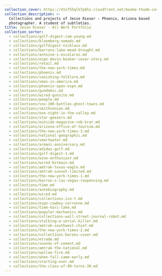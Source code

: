 ```yaml
---
collection_cover: https://d1sf55qlb7p6hz.cloudfront.net/booke-thumb-cover-1.jpg
collection_description: >-
  Collections and projects of Jesse Rieser - Phoenix, Arizona based
  photographer. A student of subtleties.
title: Jesse Rieser - All Work Portfolio
collection_sorter:
  - collections/golf-digest-cam-young.md
  - collections/bloomberg-nomads.md
  - collections/golfdigest-nicklaus.md
  - collections/barrons-lake-mead-drought.md
  - collections/antoine-s-escalaras.md
  - collections/espn-devin-booker-cover-story.md
  - collections/retail.md
  - collections/the-new-york-times.md
  - collections/phoenix.md
  - collections/vanishing-folklore.md
  - collections/xmas-in-america.md
  - collections/phoenix-open-espn.md
  - collections/gundemic.md
  - collections/wired-gunsite.md
  - collections/people.md
  - collections/vox-100-battles-ghost-towns.md
  - collections/smithsonian.md
  - collections/one-night-in-the-valley.md
  - collections/star-geezers.md
  - collections/outside-magazine-rob-krar.md
  - collections/arizona-office-of-tourism.md
  - collections/the-new-york-times-3.md
  - collections/national-geographic.md
  - collections/smartwater.md
  - collections/armani-anniversary.md
  - collections/adidas-golf.md
  - collections/golf-digest-1.md
  - collections/wine-enthusiast.md
  - collections/wired-bitmain.md
  - collections/amtrak-texas-eagle.md
  - collections/amtrak-sunset-limited.md
  - collections/the-new-york-times-1.md
  - collections/barron-s-las-vegas-reopenning.md
  - collections/time.md
  - collections/autobiography.md
  - collections/wired.md
  - collections/collections-ice-t.md
  - collections/espn-cowboy-cerronne.md
  - collections/time-kari-lake.md
  - collections/popular-mechanics.md
  - collections/collections-wall-street-journal-robot.md
  - collections/stalking-a-serial-killer.md
  - collections/amtrak-southwest-chief.md
  - collections/the-new-york-times-2.md
  - collections/collections-barons-cover.md
  - collections/etrade.md
  - collections/sounds-of-cement.md
  - collections/amtrak-the-national.md
  - collections/wallow-fire.md
  - collections/when-fall-came-early.md
  - collections/starting-over.md
  - collections/the-class-of-99-turns-30.md
---
```

